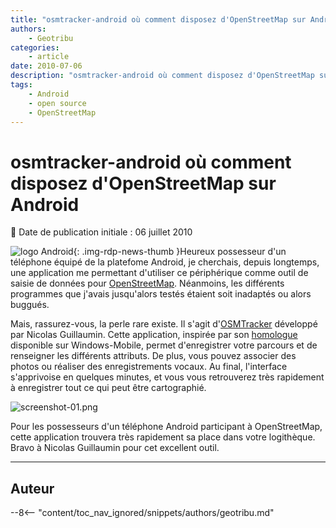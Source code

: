 ```yaml
---
title: "osmtracker-android où comment disposez d'OpenStreetMap sur Android"
authors:
    - Geotribu
categories:
    - article
date: 2010-07-06
description: "osmtracker-android où comment disposez d'OpenStreetMap sur Android"
tags:
    - Android
    - open source
    - OpenStreetMap
---
```


# osmtracker-android où comment disposez d'OpenStreetMap sur Android

:calendar: Date de publication initiale : 06 juillet 2010

![logo Android](https://cdn.geotribu.fr/img/logos-icones/android.jpg){: .img-rdp-news-thumb }Heureux possesseur d'un téléphone équipé de la platefome Android, je cherchais, depuis longtemps, une application me permettant d'utiliser ce périphérique comme outil de saisie de données pour [OpenStreetMap](https://www.openstreetmap.org/). Néanmoins, les différents programmes que j'avais jusqu'alors testés étaient soit inadaptés ou alors buggués.

Mais, rassurez-vous, la perle rare existe. Il s'agit d'[OSMTracker](http://code.google.com/p/osmtracker-android/) développé par Nicolas Guillaumin. Cette application, inspirée par son [homologue](https://wiki.openstreetmap.org/wiki/OSMtracker) disponible sur Windows-Mobile, permet d'enregistrer votre parcours et de renseigner les différents attributs. De plus, vous pouvez associer des photos ou réaliser des enregistrements vocaux. Au final, l'interface s'apprivoise en quelques minutes, et vous vous retrouverez très rapidement à enregistrer tout ce qui peut être cartographié.

![screenshot-01.png](https://cdn.geotribu.fr/img/Blog/OSM/screenshot-01.png)

Pour les possesseurs d'un téléphone Android participant à OpenStreetMap, cette application trouvera très rapidement sa place dans votre logithèque. Bravo à Nicolas Guillaumin pour cet excellent outil.

----

## Auteur

--8<-- "content/toc_nav_ignored/snippets/authors/geotribu.md"
